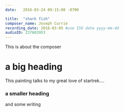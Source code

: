 ```yaml
---
date:   2016-03-24 09:15:08 -0700

title:  "shark fish"
composer_name: Joseph Currie
recording_date: 2016-03-05 #use ISO date yyyy-mm-dd
audioID: 237603953
---
```


This is about the composer

# a big heading

This painting talks to my great love of startrek....

### a smaller heading

and some writing